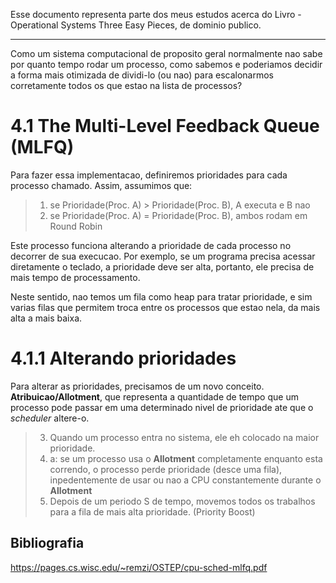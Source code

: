 Esse documento representa parte dos meus estudos acerca do Livro - Operational Systems  Three Easy Pieces, de dominio publico.

---

Como um sistema computacional de proposito geral normalmente nao sabe por quanto tempo rodar um processo, como sabemos e poderiamos decidir a forma mais otimizada de dividi-lo (ou nao) para escalonarmos corretamente todos os que estao na lista de processos?


# 4.1  The Multi-Level Feedback Queue (MLFQ)
Para fazer essa implementacao, definiremos prioridades para cada processo chamado. Assim, assumimos que:

> 1. se Prioridade(Proc. A) > Prioridade(Proc. B), A executa e B nao
> 2. se Prioridade(Proc. A) = Prioridade(Proc. B), ambos rodam em Round Robin

Este processo funciona alterando a prioridade de cada processo no decorrer de sua execucao. Por exemplo, se um programa precisa acessar diretamente o teclado, a prioridade deve ser alta, portanto, ele precisa de mais tempo de processamento.

Neste sentido, nao temos um fila como heap para tratar prioridade, e sim varias filas que permitem troca entre os processos que estao nela, da mais alta a mais baixa.

# 4.1.1 Alterando prioridades 

Para alterar as prioridades, precisamos de um novo conceito. __Atribuicao/Allotment__, que representa a quantidade de tempo que um processo pode passar em uma determinado nivel de prioridade ate que o _scheduler_ altere-o.

>3. Quando um processo entra no sistema, ele eh colocado na maior prioridade.
>4. a: se um processo usa o __Allotment__ completamente enquanto esta correndo, o processo perde prioridade (desce uma fila), inpedentemente de usar ou nao a CPU constantemente durante o __Allotment__
>5. Depois de um periodo S de tempo, movemos todos os trabalhos para a fila de mais alta prioridade. (Priority Boost)

## Bibliografia
https://pages.cs.wisc.edu/~remzi/OSTEP/cpu-sched-mlfq.pdf
